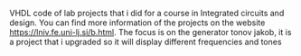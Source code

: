 VHDL code of lab projects that i did for a course in Integrated circuits and design. 
You can find more information of the projects on the website https://lniv.fe.uni-lj.si/b.html.
The focus is on the generator tonov jakob, it is a project that i upgraded so it will display different frequencies and  tones
